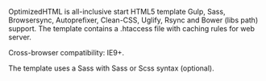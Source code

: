 OptimizedHTML is all-inclusive start HTML5 
template  Gulp, Sass, Browsersync, 
Autoprefixer, Clean-CSS, Uglify, 
Rsync and Bower (libs path) support. 
The template contains a .htaccess 
file with caching rules for web server.

Cross-browser compatibility: IE9+.

The template uses a Sass with Sass or Scss syntax (optional).